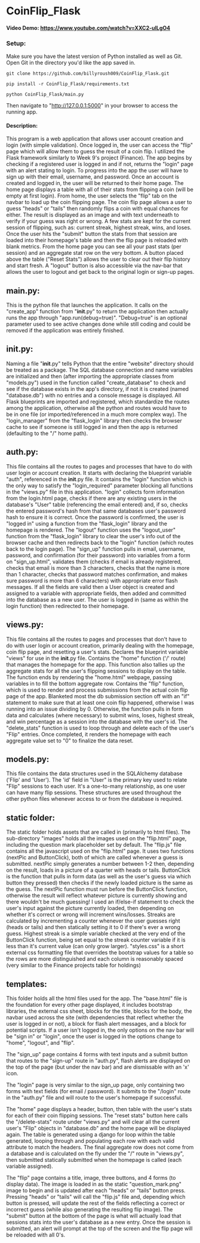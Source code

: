 # CoinFlip_Flask
#### Video Demo:  https://www.youtube.com/watch?v=XXC2-ulLgO4

### Setup:
Make sure you have the latest version of Python installed as well as Git. Open Git in the directory you'd like the app saved in. 

```
git clone https://github.com/billyroush009/CoinFlip_Flask.git
```

```
pip install -r CoinFlip_Flask/requirements.txt
```

```
python CoinFlip_Flask/main.py
```

Then navigate to "http://127.0.0.1:5000" in your browser to access the running app.

#### Description:
This program is a web application that allows user account creation and login (with simple validation). Once logged in, the user can access the "flip" page which will allow them to guess the result of a coin flip. I utilized the Flask framework similarly to Week 9's project (Finance). The app begins by checking if a registered user is logged in and if not, returns the "login" page with an alert stating to login. To progress into the app the user will have to sign up with their email, username, and password. Once an account is created and logged in, the user will be returned to their home page. The home page displays a table with all of their stats from flipping a coin (will be empty at first login). From home, the user selects the "flip" tab on the navbar to load up the coin flipping page. The coin flip page allows a user to guess "heads" or "tails" then randomly flips a coin with equal chances for either. The result is displayed as an image and with text underneath to verify if your guess was right or wrong. A few stats are kept for the current session of flipping, such as: current streak, highest streak, wins, and loses. Once the user hits the "submit" button the stats from that session are loaded into their homepage's table and then the flip page is reloaded with blank metrics. From the home page you can see all your past stats (per session) and an aggregate stat row on the very bottom. A button placed above the table ("Reset Stats") allows the user to clear out their flip history and start fresh. A "logout" button is also accessible via the nav-bar that allows the user to logout and get back to the original login or sign-up pages.

## main.py:
This is the python file that launches the application. It calls on the "create_app" function from "__init__.py" to return the application then actually runs the app through "app.run(debug=true)". "Debug=true" is an optional parameter used to see active changes done while still coding and could be removed if the application was entirely finished.

## __init__.py:
Naming a file "__init__.py" tells Python that the entire "website" directory should be treated as a package. The SQL database connection and name variables are initialized and then (after importing the appropriate classes from "models.py") used in the function called "create_database" to check and see if the database exists in the app's directory, if not it is created (named "database.db") with no entries and a console message is displayed. All Flask blueprints are imported and registered, which standardize the routes among the application, otherwise all the python and routes would have to be in one file (or imported/referenced in a much more complex way). The "login_manager" from the "flask_login" library then checks the browser cache to see if someone is still logged in and then the app is returned (defaulting to the "/" home path).

## auth.py:
This file contains all the routes to pages and processes that have to do with user login or account creation. It starts with declaring the blueprint variable "auth", referenced in the __init__.py file. It contains the "login" function which is the only way to satisfy the "login_required" parameter blocking all functions in the "views.py" file in this application. "login" collects form information from the login.html page, checks if there are any existing users in the database's "User" table (referencing the email entered) and, if so, checks the entered password's hash from that same databases user's password hash to ensure it is correct. Once the password is confirmed, the user is "logged in" using a function from the "flask_login" library and the homepage is rendered. The "logout" function uses the "logout_user" function from the "flask_login" library to clear the user's info out of the browser cache and then redirects back to the "login" function (which routes back to the login page). The "sign_up" function pulls in email, username, password, and confirmation (for their password) into variables from a form on "sign_up.html", validates them (checks if email is already registered, checks that email is more than 3 characters, checks that the name is more than 1 character, checks that password matches confirmation, and makes sure password is more than 6 characters) with appropriate error flash messages. If all the fields are valid then a User object is created and assigned to a variable with appropriate fields, then added and committed into the database as a new user. The user is logged in (same as within the login function) then redirected to their homepage. 

## views.py:
This file contains all the routes to pages and processes that don't have to do with user login or account creation, primarily dealing with the homepage, coin flip page, and resetting a user's stats. Declares the blueprint variable "views" for use in the __init__.py file. Contains the "home" function ('/' route) that manages the homepage for the app. This function also tallies up the aggregate stats for all the user's flipping sessions to display on the table. The function ends by rendering the "home.html" webpage, passing variables in to fill the bottom aggregate row. Contains the "flip" function, which is used to render and process submissions from the actual coin flip page of the app. Blanketed most the db submission section off with an "if" statement to make sure that at least one coin flip happened, otherwise I was running into an issue dividing by 0. Otherwise, the function pulls in form data and calculates (where necessary) to submit wins, loses, highest streak, and win percentage as a session into the database with the user's id. The "delete_stats" function is used to loop through and delete each of the user's "Flip" entries. Once completed, it renders the homepage with each aggregate value set to "0" to finalize the data reset. 

## models.py:
This file contains the data structures used in the SQLAlchemy database ('Flip' and 'User'). The 'id' field in "User" is the primary key used to relate "Flip" sessions to each user. It's a one-to-many relationship, as one user can have many flip sessions. These structures are used throughout the other python files whenever access to or from the database is required. 

## static folder:
The static folder holds assets that are called in (primarily to html files). The sub-directory "images" holds all the images used on the "flip.html" page, including the question mark placeholder set by default. The "flip.js" file contains all the javascript used on the "flip.html" page. It uses two functions (nextPic and ButtonClick), both of which are called whenever a guess is submitted. nextPic simply generates a number between 1-2 then, depending on the result, loads in a picture of a quarter with heads or tails. ButtonClick is the function that pulls in form data (as well as the user's guess via which button they pressed) then checks if the newly loaded picture is the same as the guess. The nextPic function must run before the ButtonClick function, otherwise the result will reflect whatever picture is currently showing and there wouldn't be much guessing! I used an if/else-if statement to check the user's input against the picture currently loaded, then depending on whether it's correct or wrong will increment wins/losses. Streaks are calculated by incrementing a counter whenever the user guesses right (heads or tails) and then statically setting it to 0 if there's ever a wrong guess. Highest streak is a simple variable checked at the very end of the ButtonClick function, being set equal to the streak counter variable if it is less than it's current value (can only grow larger). "styles.css" is a short external css formatting file that overrides the bootstrap values for a table so the rows are more distinguished and each column is reasonably spaced (very similar to the Finance projects table for holdings)

## templates:
This folder holds all the html files used for the app.
The "base.html" file is the foundation for every other page displayed, it includes bootstrap libraries, the external css sheet, blocks for the title, blocks for the body, the navbar used across the site (with dependencies that reflect whether the user is logged in or not), a block for flash alert messages, and a block for potential scripts. If a user isn't logged in, the only options on the nav bar will be "sign in" or "login", once the user is logged in the options change to "home", "logout", and "flip".

The "sign_up" page contains 4 forms with text inputs and a submit button that routes to the "sign-up" route in "auth.py", flash alerts are displayed on the top of the page (but under the nav bar) and are dismissable with an 'x' icon. 

The "login" page is very similar to the sign_up page, only containing two forms with text fields (for email / password). It submits to the "/login" route in the "auth.py" file and will route to the user's homepage if successful. 

The "home" page displays a header, button, then table with the user's stats for each of their coin flipping sessions. The "reset stats" button here calls the "/delete-stats" route under "views.py" and will clear all the current user's "Flip" objects in "database.db" and the home page will be displayed again. The table is generated using a django for loop within the table generated, looping through and populating each row with each valid attribute to match the headers. The final aggregate row does not come from a database and is calculated on the fly under the "/" route in "views.py", then submitted statically submitted when the homepage is called (each variable assigned). 

The "flip" page contains a title, image, three buttons, and 4 forms (to display data). The image is loaded in as the static "question_mark.png" image to begin and is updated after each "heads" or "tails" button press. Pressing "heads" or "tails" will call the "flip.js" file and, depending which button is pressed, will update the rest of the fields reflecting a correct or incorrect guess (while also generating the resulting flip image). The "submit" button at the bottom of the page is what will actually load that sessions stats into the user's database as a new entry. Once the session is submitted, an alert will prompt at the top of the screen and the flip page will be reloaded with all 0's. 